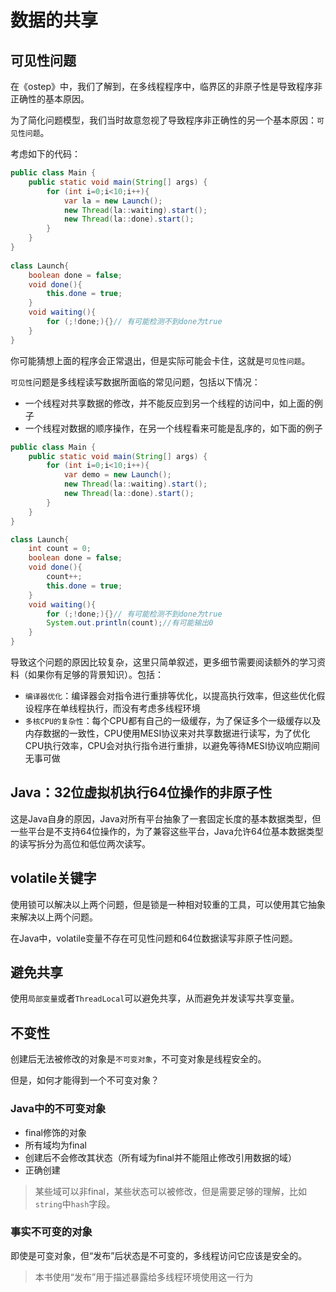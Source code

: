 # 数据的共享

## 可见性问题

在《ostep》中，我们了解到，在多线程程序中，临界区的非原子性是导致程序非正确性的基本原因。

为了简化问题模型，我们当时故意忽视了导致程序非正确性的另一个基本原因：`可见性问题`。

考虑如下的代码：

```java
public class Main {
	public static void main(String[] args) {
		for (int i=0;i<10;i++){
			var la = new Launch();
			new Thread(la::waiting).start();
			new Thread(la::done).start();
		}
	}
}
  
class Launch{
	boolean done = false;
	void done(){
		this.done = true;
	}
	void waiting(){
		for (;!done;){}// 有可能检测不到done为true
	}
}
```

你可能猜想上面的程序会正常退出，但是实际可能会卡住，这就是`可见性问题`。

`可见性`问题是多线程读写数据所面临的常见问题，包括以下情况：

- 一个线程对共享数据的修改，并不能反应到另一个线程的访问中，如上面的例子
- 一个线程对数据的顺序操作，在另一个线程看来可能是乱序的，如下面的例子

```java
public class Main {
	public static void main(String[] args) {
		for (int i=0;i<10;i++){
			var demo = new Launch();
			new Thread(la::waiting).start();
			new Thread(la::done).start();
		}
	}
}

class Launch{
	int count = 0;
	boolean done = false;
	void done(){
		count++;
		this.done = true;
	}
	void waiting(){
		for (;!done;){}// 有可能检测不到done为true
		System.out.println(count);//有可能输出0
	}
}
```

导致这个问题的原因比较复杂，这里只简单叙述，更多细节需要阅读额外的学习资料（如果你有足够的背景知识）。包括：

- `编译器优化`：编译器会对指令进行重排等优化，以提高执行效率，但这些优化假设程序在单线程执行，而没有考虑多线程环境
-  `多核CPU的复杂性`：每个CPU都有自己的一级缓存，为了保证多个一级缓存以及内存数据的一致性，CPU使用MESI协议来对共享数据进行读写，为了优化CPU执行效率，CPU会对执行指令进行重排，以避免等待MESI协议响应期间无事可做

## Java：32位虚拟机执行64位操作的非原子性

这是Java自身的原因，Java对所有平台抽象了一套固定长度的基本数据类型，但一些平台是不支持64位操作的，为了兼容这些平台，Java允许64位基本数据类型的读写拆分为高位和低位两次读写。

## volatile关键字

使用锁可以解决以上两个问题，但是锁是一种相对较重的工具，可以使用其它抽象来解决以上两个问题。

在Java中，volatile变量不存在可见性问题和64位数据读写非原子性问题。

## 避免共享

使用`局部变量`或者`ThreadLocal`可以避免共享，从而避免并发读写共享变量。

## 不变性

创建后无法被修改的对象是`不可变对象`，不可变对象是线程安全的。

但是，如何才能得到一个不可变对象？

### Java中的不可变对象

- final修饰的对象
- 所有域均为final
- 创建后不会修改其状态（所有域为final并不能阻止修改引用数据的域）
- 正确创建

>某些域可以非final，某些状态可以被修改，但是需要足够的理解，比如`string`中`hash`字段。

### 事实不可变的对象

即使是可变对象，但“发布”后状态是不可变的，多线程访问它应该是安全的。

>本书使用“发布”用于描述暴露给多线程环境使用这一行为


